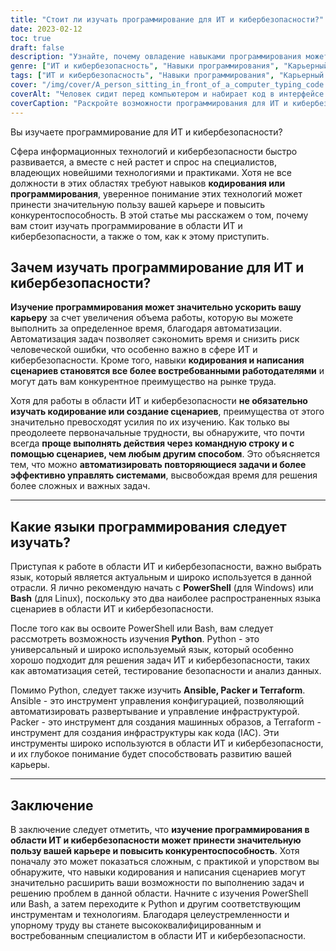 ```yaml
---
title: "Стоит ли изучать программирование для ИТ и кибербезопасности?"
date: 2023-02-12
toc: true
draft: false
description: "Узнайте, почему овладение навыками программирования может принести значительную пользу вашей карьере в области ИТ и кибербезопасности, и как начать работу с PowerShell, Bash, Python, Ansible, Packer и Terraform."
genre: ["ИТ и кибербезопасность", "Навыки программирования", "Карьерный рост", "Автоматизация", "Командная строка", "Скриптинг", "Развертывание инфраструктуры", "Анализ данных", "Тестирование безопасности", "Профессиональное развитие"]
tags: ["ИТ и кибербезопасность", "Навыки программирования", "Карьерный рост", "PowerShell", "Bash", "Python", "Ansible", "Пакер", "Terraform", "Автоматизация", "Командная строка", "Скриптинг", "Развертывание инфраструктуры", "Анализ данных", "Тестирование безопасности", "Карьера в области информационных технологий", "Карьера в области кибербезопасности", "ИТ-специалисты", "Специалисты по кибербезопасности", "Автоматизация сети", "Анализ безопасности", "Языки сценариев", "Управление конфигурацией", "Инфраструктура как код", "Автоматизация ИТ", "ИТ-индустрия", "Отрасль кибербезопасности", "Рынок труда", "Навыки работы с информационными технологиями"]
cover: "/img/cover/A_person_sitting_in_front_of_a_computer_typing_code.png"
coverAlt: "Человек сидит перед компьютером и набирает код в интерфейсе командной строки, а на экране прокручиваются строки текста. "
coverCaption: "Раскройте возможности программирования для ИТ и кибербезопасности."
---
```

 Вы изучаете программирование для ИТ и кибербезопасности?

Сфера информационных технологий и кибербезопасности быстро развивается, а вместе с ней растет и спрос на специалистов, владеющих новейшими технологиями и практиками. Хотя не все должности в этих областях требуют навыков **кодирования или программирования**, уверенное понимание этих технологий может принести значительную пользу вашей карьере и повысить конкурентоспособность. В этой статье мы расскажем о том, почему вам стоит изучать программирование в области ИТ и кибербезопасности, а также о том, как к этому приступить.

## Зачем изучать программирование для ИТ и кибербезопасности?

**Изучение программирования может значительно ускорить вашу карьеру** за счет увеличения объема работы, которую вы можете выполнить за определенное время, благодаря автоматизации. Автоматизация задач позволяет сэкономить время и снизить риск человеческой ошибки, что особенно важно в сфере ИТ и кибербезопасности. Кроме того, навыки **кодирования и написания сценариев становятся все более востребованными работодателями** и могут дать вам конкурентное преимущество на рынке труда.

Хотя для работы в области ИТ и кибербезопасности **не обязательно изучать кодирование или создание сценариев**, преимущества от этого значительно превосходят усилия по их изучению. Как только вы преодолеете первоначальные трудности, вы обнаружите, что почти всегда **проще выполнять действия через командную строку и с помощью сценариев, чем любым другим способом**. Это объясняется тем, что можно **автоматизировать повторяющиеся задачи и более эффективно управлять системами**, высвобождая время для решения более сложных и важных задач.

_________________________

## Какие языки программирования следует изучать?

Приступая к работе в области ИТ и кибербезопасности, важно выбрать язык, который является актуальным и широко используется в данной отрасли. Я лично рекомендую начать с **PowerShell** (для Windows) или **Bash** (для Linux), поскольку это два наиболее распространенных языка сценариев в области ИТ и кибербезопасности.

После того как вы освоите PowerShell или Bash, вам следует рассмотреть возможность изучения **Python**. Python - это универсальный и широко используемый язык, который особенно хорошо подходит для решения задач ИТ и кибербезопасности, таких как автоматизация сетей, тестирование безопасности и анализ данных.

Помимо Python, следует также изучить **Ansible, Packer и Terraform**. Ansible - это инструмент управления конфигурацией, позволяющий автоматизировать развертывание и управление инфраструктурой. Packer - это инструмент для создания машинных образов, а Terraform - инструмент для создания инфраструктуры как кода (IAC). Эти инструменты широко используются в области ИТ и кибербезопасности, и их глубокое понимание будет способствовать развитию вашей карьеры.

_________________________

## Заключение

В заключение следует отметить, что **изучение программирования в области ИТ и кибербезопасности может принести значительную пользу вашей карьере и повысить конкурентоспособность**. Хотя поначалу это может показаться сложным, с практикой и упорством вы обнаружите, что навыки кодирования и написания сценариев могут значительно расширить ваши возможности по выполнению задач и решению проблем в данной области. Начните с изучения PowerShell или Bash, а затем переходите к Python и другим соответствующим инструментам и технологиям. Благодаря целеустремленности и упорному труду вы станете высококвалифицированным и востребованным специалистом в области ИТ и кибербезопасности.
